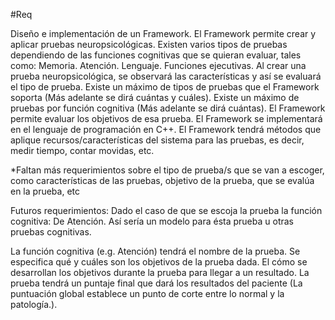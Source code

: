 #Req

Diseño e implementación de un Framework.
El Framework permite crear y aplicar pruebas neuropsicológicas.
Existen varios tipos de pruebas dependiendo de las funciones cognitivas que se quieran evaluar, tales como:
Memoria.
Atención.
Lenguaje.
Funciones ejecutivas.
Al crear una prueba neuropsicológica, se observará las características y así se evaluará  el tipo de prueba.
Existe un máximo de tipos de pruebas que el Framework soporta (Más adelante se dirá cuántas y cuáles).
Existe un máximo de pruebas por función cognitiva (Más adelante se dirá cuántas).
El Framework permite evaluar los objetivos de esa prueba.
El Framework se implementará en el lenguaje de programación en C++.
El Framework tendrá métodos que aplique recursos/características del sistema para las pruebas, es decir, medir tiempo, contar movidas, etc.



*Faltan más requerimientos sobre el tipo de prueba/s que se van a escoger, como características de las pruebas, objetivo de la prueba, que se evalúa en la prueba, etc

Futuros requerimientos:
Dado el caso de que se escoja la prueba la función cognitiva: De Atención. Así sería un modelo para ésta prueba u otras pruebas cognitivas.

La función cognitiva (e.g. Atención) tendrá el nombre de la prueba.
Se especifica qué y cuáles son los objetivos de la prueba dada.
El cómo se desarrollan los objetivos durante la prueba para llegar a un resultado.
La prueba tendrá un puntaje final que dará los resultados del paciente (La puntuación global establece un punto de corte entre lo normal y la patología.).
